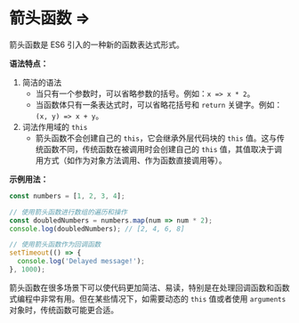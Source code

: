 # 箭头函数 =>

箭头函数是 ES6 引入的一种新的函数表达式形式。

**语法特点：**

1. 简洁的语法
   * 当只有一个参数时，可以省略参数的括号。例如：`x => x * 2`。
   * 当函数体只有一条表达式时，可以省略花括号和 `return` 关键字。例如：`(x, y) => x + y`。
2. 词法作用域的 `this`
   * 箭头函数不会创建自己的 `this`，它会继承外层代码块的 `this` 值。这与传统函数不同，传统函数在被调用时会创建自己的 `this` 值，其值取决于调用方式（如作为对象方法调用、作为函数直接调用等）。

**示例用法：**

```javascript
const numbers = [1, 2, 3, 4];

// 使用箭头函数进行数组的遍历和操作
const doubledNumbers = numbers.map(num => num * 2);
console.log(doubledNumbers); // [2, 4, 6, 8]

// 使用箭头函数作为回调函数
setTimeout(() => {
  console.log('Delayed message!');
}, 1000);
```

箭头函数在很多场景下可以使代码更加简洁、易读，特别是在处理回调函数和函数式编程中非常有用。但在某些情况下，如需要动态的 `this` 值或者使用 `arguments` 对象时，传统函数可能更合适。
